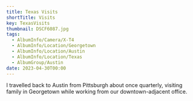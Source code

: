```yaml
---
title: Texas Visits
shortTitle: Visits
key: TexasVisits
thumbnail: DSCF6087.jpg
tags:
  - AlbumInfo/Camera/X-T4
  - AlbumInfo/Location/Georgetown
  - AlbumInfo/Location/Austin
  - AlbumInfo/Location/Texas
  - AlbumGroup/Austin
date: 2023-04-30T00:00
---
```

I travelled back to Austin from Pittsburgh about once quarterly, visiting family in Georgetown while working from our downtown-adjacent office.
